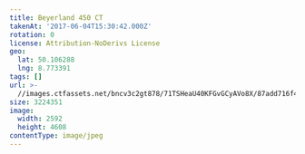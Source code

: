 ```yaml
---
title: Beyerland 450 CT
takenAt: '2017-06-04T15:30:42.000Z'
rotation: 0
license: Attribution-NoDerivs License
geo:
  lat: 50.106288
  lng: 8.773391
tags: []
url: >-
  //images.ctfassets.net/bncv3c2gt878/71TSHeaU40KFGvGCyAVo8X/87add716f47e6db9e51f0619760713a2/beyerland-450-ct_34284827223_o
size: 3224351
image:
  width: 2592
  height: 4608
contentType: image/jpeg
---
```


